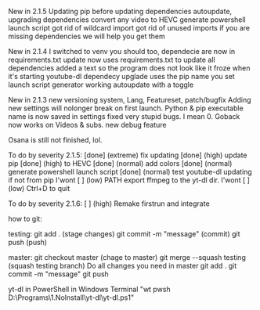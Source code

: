 New in 2.1.5
Updating pip before updating dependencies
autoupdate, upgrading dependencies
convert any video to HEVC
generate powershell launch script
got rid of wildcard import
got rid of unused imports
if you are missing dependencies we will help you get them

New in 2.1.4
I switched to venv you should too,
dependecie are now in requirements.txt
update now uses requirements.txt to update all dependencies
added a text so the program does not look like it froze when it's starting youtube-dl
dependecy upglade uses the pip name you set
launch script generator
working autoupdate with a toggle

New in 2.1.3
new versioning system, Lang, Featureset, patch/bugfix
Adding new settings will nolonger break on first launch.
Python & pip executable name is now saved in settings
fixed very stupid bugs. I mean 0. Goback now works on Videos & subs.
new debug feature

Osana is still not finished, lol.

To do by severity 2.1.5:
        [done] (extreme) fix updating
        [done] (high)    update pip
        [done] (high)    to HEVC
        [done] (normal)  add colors
        [done] (normal)  generate powershell launch script
        [done] (normal)  test youtube-dl updating if not from pip
I'wont  [    ] (low)     PATH export ffmpeg to the yt-dl dir.
I'wont  [    ] (low)     Ctrl+D to quit

To do by severity 2.1.6:
        [    ] (high)    Remake firstrun and integrate 

how to git:

testing:
git add . (stage changes)
git commit -m "message" (commit)
git push (push)

master:
git checkout master (chage to master)
git merge --squash testing (squash testing branch)
Do all changes you need in master 
git add .
git commit -m "message"
git push

yt-dl in PowerShell in Windows Terminal
"wt pwsh D:\Programs\1.NoInstall\yt-dl\yt-dl.ps1"